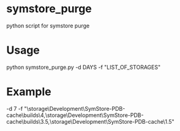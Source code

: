 # symstore_purge
python script for symstore purge
# Usage 
python symstore_purge.py -d DAYS -f "LIST_OF_STORAGES"
# Example
-d 7 -f "\\storage\Development\SymStore-PDB-cache\builds\4,\\storage\Development\SymStore-PDB-cache\builds\3.5,\\storage\Development\SymStore-PDB-cache\1.5"